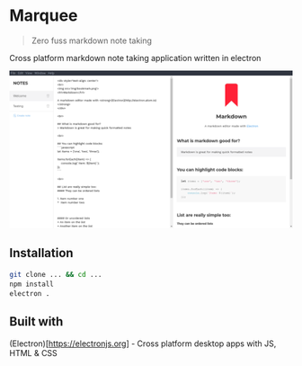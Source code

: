 # Marquee

> Zero fuss markdown note taking

Cross platform markdown note taking application written in electron

![Marquee demo image](app/img/marquee.png)


## Installation

```sh
git clone ... && cd ...
npm install
electron .
```


## Built with

(Electron)[https://electronjs.org] - Cross platform desktop apps with JS, HTML & CSS
